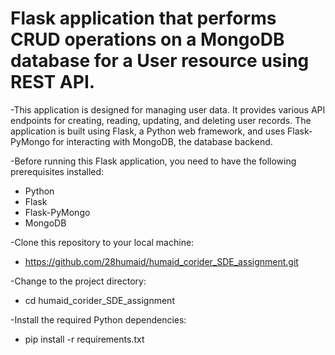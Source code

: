 # Flask application that performs CRUD operations on a MongoDB database for a User resource using REST API.
-This application is designed for managing user data. It provides various API endpoints for creating, reading, updating, and deleting user records. The application is built using Flask, a Python web framework, and uses Flask-PyMongo for interacting with MongoDB, the database backend.

-Before running this Flask application, you need to have the following prerequisites installed:
  - Python
  - Flask
  - Flask-PyMongo
  - MongoDB
    
-Clone this repository to your local machine:
  - https://github.com/28humaid/humaid_corider_SDE_assignment.git
    
-Change to the project directory:
  - cd humaid_corider_SDE_assignment
    
-Install the required Python dependencies:
  - pip install -r requirements.txt
